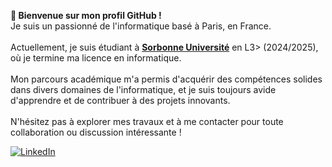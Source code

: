 <b>👋 Bienvenue sur mon profil GitHub ! </b>
<br>Je suis un passionné de l'informatique basé à Paris, en France. </br>
<br>Actuellement, je suis étudiant à <a href="https://www.sorbonne-universite.fr/"><strong>Sorbonne Université</strong></a> en L3></a> (2024/2025), où je termine ma licence en informatique.</br>
<br>Mon parcours académique m'a permis d'acquérir des compétences solides dans divers domaines de l'informatique, et je suis toujours avide d'apprendre et de contribuer à des projets innovants. </br>
<br>N'hésitez pas à explorer mes travaux et à me contacter pour toute collaboration ou discussion intéressante !</br>

<a href="https://www.linkedin.com/in/ali-el-boukili-396566272/" rel="nofollow">
<img alt="LinkedIn" src="https://camo.githubusercontent.com/df82f0703c1d3cb68d6237d485ae4eedfa5991a3bc4c7555f517b3c173532678/68747470733a2f2f696d672e736869656c64732e696f2f62616467652f4c696e6b6564496e2d2532333045373641382e7376673f267374796c653d666f722d7468652d6261646765266c6f676f3d4c696e6b6564496e266c6f676f436f6c6f723d7768697465" 
data-canonical-src="https://img.shields.io/badge/LinkedIn-%230E76A8.svg?&amp;style=for-the-badge&amp;logo=LinkedIn&amp;logoColor=white" style="max-width: 100%;"></a>
